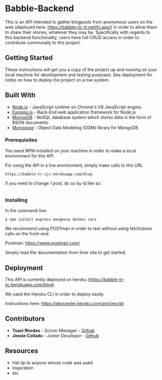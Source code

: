 # Babble-Backend

This is an API intended to gather blogposts from anonymous users on the web (deployed here: https://babble-ijc-tr.netlify.app/) in order to allow them to share their stories, whatever they may be. Specifically with regards to this backend functionality, users have full CRUD access in order to contribute communally to this project.

## Getting Started

These instructions will get you a copy of the project up and running on your local machine for development and testing purposes. See deployment for notes on how to deploy the project on a live system.
## Built With
* [Node.js](https://nodejs.org/en/) - JavaScript runtime on Chrome's V8 JavaScript engine.
* [Express.js](https://expressjs.com/) - Back-End web application framework for Node.js
* [MongoDB](https://www.mongodb.com/) - NoSQL database system which stores data in the form of BSON documents.
* [Mongoose](https://mongoosejs.com/) - Object Data Modeling (ODM) library for MongoDB.

### Prerequisites

You need NPM installed on your machine in order to make a local environment for this API. 

For using the API in a live environment, simply make calls to this URL
```
https://babble-tr-ijc.herokuapp.com/blog
```

if you need to change 1 post, do so by id like so:

```https://babble-tr-ijc.herokuapp.com/blog/<id>
```

### Installing

In the command line:

```
$ npm install express mongoose dotenv cors
```

We recommend using POSTman in order to test without using fetch/axios calls on the front-end. 

Postman: https://www.postman.com/

Simply read the documentation from their site to get started.

## Deployment

This API is currently deployed on heroku (https://babble-tr-ijc.herokuapp.com/blog).

We used the Heroku CLI in order to deploy easily.

Instructions here: https://devcenter.heroku.com/articles/git


## Contributors

* **Tsani Rhodes** - *Scrum Manager* - [Github](https://github.com/tsucodes)
* **Jessie Collado** - *Junior Developer* - [Github](https://github.com/I-J-C)

## Resources

* Hat tip to anyone whose code was used
* Inspiration
* etc
